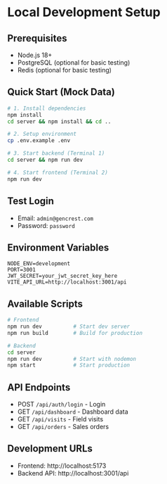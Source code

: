 # Local Development Setup

## Prerequisites
- Node.js 18+
- PostgreSQL (optional for basic testing)
- Redis (optional for basic testing)

## Quick Start (Mock Data)
```bash
# 1. Install dependencies
npm install
cd server && npm install && cd ..

# 2. Setup environment
cp .env.example .env

# 3. Start backend (Terminal 1)
cd server && npm run dev

# 4. Start frontend (Terminal 2)
npm run dev
```

## Test Login
- Email: `admin@gencrest.com`
- Password: `password`

## Environment Variables
```
NODE_ENV=development
PORT=3001
JWT_SECRET=your_jwt_secret_key_here
VITE_API_URL=http://localhost:3001/api
```

## Available Scripts
```bash
# Frontend
npm run dev          # Start dev server
npm run build        # Build for production

# Backend
cd server
npm run dev          # Start with nodemon
npm start            # Start production
```

## API Endpoints
- POST `/api/auth/login` - Login
- GET `/api/dashboard` - Dashboard data
- GET `/api/visits` - Field visits
- GET `/api/orders` - Sales orders

## Development URLs
- Frontend: http://localhost:5173
- Backend API: http://localhost:3001/api